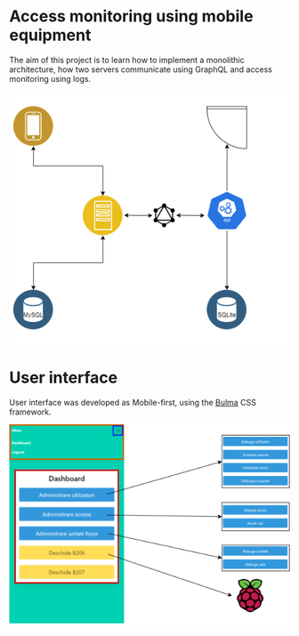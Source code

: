 
# Access monitoring using mobile equipment

The aim of this project is to learn how to implement a monolithic architecture, how two servers communicate using GraphQL and access monitoring using logs.

![alt text](https://github.com/YeLLoLS/access-monitoring-using-mobile-equipment/blob/main/images/diagramaUML.png?raw=true)

# User interface

User interface was developed as Mobile-first, using the [Bulma](https://bulma.io/) CSS framework.

![alt text](https://github.com/YeLLoLS/access-monitoring-using-mobile-equipment/blob/main/images/panel.png?raw=true)
